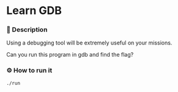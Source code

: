 # Learn GDB
### 📄 Description
Using a debugging tool will be extremely useful on your missions. 

Can you run this program in gdb and find the flag?

### ⚙ How to run it
```bash
./run
```
